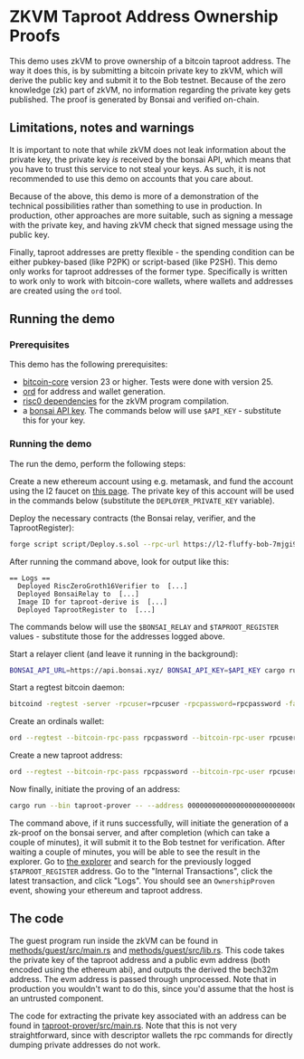 
# ZKVM Taproot Address Ownership Proofs

This demo uses zkVM to prove ownership of a bitcoin taproot address. The way it does this, is by submitting a bitcoin private key to zkVM, which will derive the public key and submit it to the Bob testnet. Because of the zero knowledge (zk) part of zkVM, no information regarding the private key gets published. The proof is generated by Bonsai and verified on-chain.

## Limitations, notes and warnings

It is important to note that while zkVM does not leak information about the private key, the private key _is_ received by the bonsai API, which means that you have to trust this service to not steal your keys. As such, it is not recommended to use this demo on accounts that you care about.

Because of the above, this demo is more of a demonstration of the technical possibilities rather than something to use in production. In production, other approaches are more suitable, such as signing a message with the private key, and having zkVM check that signed message using the public key.

Finally, taproot addresses are pretty flexible - the spending condition can be either pubkey-based (like P2PK) or script-based (like P2SH). This demo only works for taproot addresses of the former type. Specifically is written to work only to work with bitcoin-core wallets, where wallets and addresses are created using the `ord` tool.

## Running the demo

### Prerequisites

This demo has the following prerequisites:

- [bitcoin-core](https://bitcoin.org/en/bitcoin-core/) version 23 or higher. Tests were done with version 25.
- [ord](https://github.com/ordinals/ord) for address and wallet generation.
- [risc0 dependencies](https://github.com/risc0/bonsai-foundry-template) for the zkVM program compilation.
- a [bonsai API key](https://dev.risczero.com/bonsai/quickstart). The commands below will use `$API_KEY` - substitute this for your key.

### Running the demo

The run the demo, perform the following steps:

Create a new ethereum account using e.g. metamask, and fund the account using the l2 faucet on [this page](https://app.conduit.xyz/published/view/fluffy-bob-7mjgi9pmtg). The private key of this account will be used in the commands below (substitute the `DEPLOYER_PRIVATE_KEY` variable).

Deploy the necessary contracts (the Bonsai relay, verifier, and the TaprootRegister):

```bash
forge script script/Deploy.s.sol --rpc-url https://l2-fluffy-bob-7mjgi9pmtg.t.conduit.xyz --broadcast --verify --verifier blockscout --verifier-url 'https://explorerl2-fluffy-bob-7mjgi9pmtg.t.conduit.xyz/api?'
```

After running the command above, look for output like this:

```
== Logs ==
  Deployed RiscZeroGroth16Verifier to  [...]
  Deployed BonsaiRelay to  [...]
  Image ID for taproot-derive is  [...]
  Deployed TaprootRegister to  [...]
```

The commands below will use the `$BONSAI_RELAY` and `$TAPROOT_REGISTER` values - substitute those for the addresses logged above.

Start a relayer client (and leave it running in the background):

```bash
BONSAI_API_URL=https://api.bonsai.xyz/ BONSAI_API_KEY=$API_KEY cargo run --bin bonsai-ethereum-relay-cli -- run --relay-address $BONSAI_RELAY --eth-node wss://l2-fluffy-bob-7mjgi9pmtg.t.conduit.xyz --eth-chain-id 901 --private-key $DEPLOYER_PRIVATE_KEY
```

Start a regtest bitcoin daemon:

```bash
bitcoind -regtest -server -rpcuser=rpcuser -rpcpassword=rpcpassword -fallbackfee=0.0002 -blockfilterindex -txindex=1 -prune=0 -blockversion=4
```

Create an ordinals wallet:

```bash
ord --regtest --bitcoin-rpc-pass rpcpassword --bitcoin-rpc-user rpcuser wallet create
```

Create a new taproot address:

```bash
ord --regtest --bitcoin-rpc-pass rpcpassword --bitcoin-rpc-user rpcuser wallet receive
```

Now finally, initiate the proving of an address:

```bash
cargo run --bin taproot-prover -- --address 0000000000000000000000000000000000000001 --taproot-address $TAPROOT_ADDRESS_FROM_PREVIOUS_STEP --bonsai-api-key=$API_KEY
```

The command above, if it runs successfully, will initiate the generation of a zk-proof on the bonsai server, and after completion (which can take a couple of minutes), it will submit it to the Bob testnet for verification. After waiting a couple of minutes, you will be able to see the result in the explorer. Go to [the explorer](https://explorerl2-fluffy-bob-7mjgi9pmtg.t.conduit.xyz/) and search for the previously logged `$TAPROOT_REGISTER` address. Go to the "Internal Transactions", click the latest transaction, and click "Logs". You should see an `OwnershipProven` event, showing your ethereum and taproot address.

## The code

The guest program run inside the zkVM can be found in [methods/guest/src/main.rs](https://github.com/bob-collective/demo-zkvm-taproot-address/blob/main/methods/guest/src/main.rs) and [methods/guest/src/lib.rs](https://github.com/bob-collective/demo-zkvm-taproot-address/blob/main/methods/guest/src/lib.rs). This code takes the private key of the taproot address and a public evm address (both encoded using the ethereum abi), and outputs the derived the bech32m address. The evm address is passed through unprocessed. Note that in production you wouldn't want to do this, since you'd assume that the host is an untrusted component.

The code for extracting the private key associated with an address can be found in [taproot-prover/src/main.rs](https://github.com/bob-collective/demo-zkvm-taproot-address/blob/main/taproot-prover/src/main.rs). Note that this is not very straightforward, since with descriptor wallets the rpc commands for directly dumping private addresses do not work.